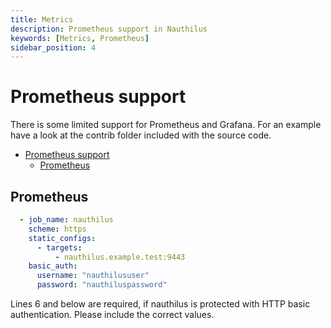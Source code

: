 ```yaml
---
title: Metrics
description: Prometheus support in Nauthilus
keywords: [Metrics, Prometheus]
sidebar_position: 4
---
```

# Prometheus support

There is some limited support for Prometheus and Grafana. For an example have a look at the contrib folder included with
the source code.

<!-- TOC -->
* [Prometheus support](#prometheus-support)
  * [Prometheus](#prometheus)
<!-- TOC -->

## Prometheus

```yaml
  - job_name: nauthilus
    scheme: https
    static_configs:
      - targets:
          - nauthilus.example.test:9443
    basic_auth:
      username: "nauthilususer"
      password: "nauthiluspassword"
```

Lines 6 and below are required, if nauthilus is protected with HTTP basic authentication. Please include the correct
values.
